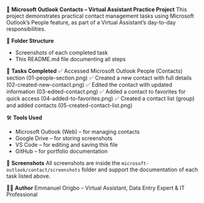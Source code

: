 

📇 **Microsoft Outlook Contacts – Virtual Assistant Practice Project**
This project demonstrates practical contact management tasks using Microsoft Outlook’s People feature, as part of a Virtual Assistant’s day-to-day responsibilities.

📂 **Folder Structure**

* Screenshots of each completed task
* This README.md file documenting all steps

📌 **Tasks Completed**
✅ Accessed Microsoft Outlook People (Contacts) section (01-people-section.png)
✅ Created a new contact with full details (02-created-new-contact.png)
✅ Edited the contact with updated information (03-edited-contact.png)
✅ Added a contact to favorites for quick access (04-added-to-favorites.png)
✅ Created a contact list (group) and added contacts (05-created-contact-list.png)

🛠 **Tools Used**

* Microsoft Outlook (Web) – for managing contacts
* Google Drive – for storing screenshots
* VS Code – for editing and saving this file
* GitHub – for portfolio documentation

📸 **Screenshots**
All screenshots are inside the `microsoft-outlook/contact/screenshots` folder and support the documentation of each task listed above.

👨‍💻 **Author**
Emmanuel Origbo – Virtual Assistant, Data Entry Expert & IT Professional


